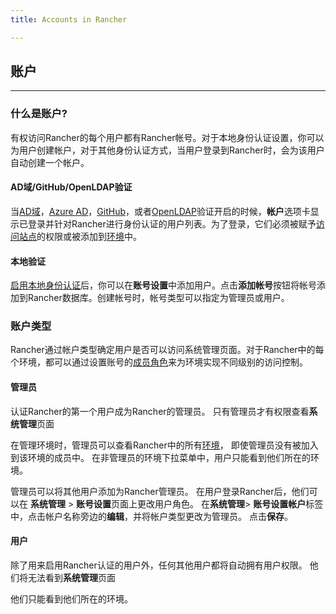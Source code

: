 ```yaml
---
title: Accounts in Rancher

---
```


## 账户
---

### 什么是账户?

有权访问Rancher的每个用户都有Rancher帐号。对于本地身份认证设置，你可以为用户创建帐户，对于其他身份认证方式，当用户登录到Rancher时，会为该用户自动创建一个帐户。

#### AD域/GitHub/OpenLDAP验证

当[AD域]({{site.baseurl}}/rancher/{{page.version}}/{{page.lang}}/configuration/access-control/#活动目录)，[Azure AD]({{site.baseurl}}/rancher/{{page.version}}/{{page.lang}}/configuration/access-control/#azure-ad)，[GitHub]({{site.baseurl}}/rancher/{{page.version}}/{{page.lang}}/configuration/access-control/#github)，或者[OpenLDAP]({{site.baseurl}}/rancher/{{page.version}}/{{page.lang}}/configuration/access-control/#openldap)验证开启的时候，**帐户**选项卡显示已登录并针对Rancher进行身份认证的用户列表。为了登录，它们必须被赋予[访问站点]({{site.baseurl}}/rancher/{{page.version}}/{{page.lang}}/configuration/access-control/#站点访问)的权限或被添加到[环境]({{site.baseurl}}/rancher/{{page.version}}/{{page.lang}}/environments/)中。

#### 本地验证

[启用本地身份认证]({{site.baseurl}}/rancher/{{page.version}}/{{page.lang}}/configuration/access-control/#本地身份认证)后，你可以在**账号设置**中添加用户。点击**添加帐号**按钮将帐号添加到Rancher数据库。创建帐号时，帐号类型可以指定为管理员或用户。

### 账户类型

Rancher通过帐户类型确定用户是否可以访问系统管理页面。对于Rancher中的每个环境，都可以通过设置账号的[成员角色]({{site.baseurl}}/rancher/{{page.version}}/{{page.lang}}/environments/#成员角色)来为环境实现不同级别的访问控制。

#### 管理员

认证Rancher的第一个用户成为Rancher的管理员。 只有管理员才有权限查看**系统管理**页面

在管理环境时，管理员可以查看Rancher中的所有[环境]({{site.baseurl}}/rancher/{{page.version}}/{{page.lang}}/environments/)， 即使管理员没有被加入到该环境的成员中。 在非管理员的环境下拉菜单中，用户只能看到他们所在的环境。

管理员可以将其他用户添加为Rancher管理员。 在用户登录Rancher后，他们可以在 **系统管理** > **账号设置**页面上更改用户角色。 在**系统管理**> **账号设置帐户**标签中，点击帐户名称旁边的**编辑**，并将帐户类型更改为管理员。 点击**保存**。

#### 用户

除了用来启用Rancher认证的用户外，任何其他用户都将自动拥有用户权限。 他们将无法看到**系统管理**页面

他们只能看到他们所在的环境。
